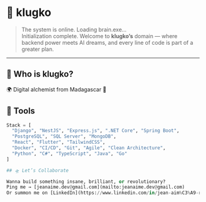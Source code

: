 # 👾 klugko

> The system is online. Loading brain.exe...  
> Initialization complete. Welcome to **klugko’s** domain — where backend power meets AI dreams, and every line of code is part of a greater plan.

---

## 🧠 Who is klugko?

🌍 Digital alchemist from Madagascar 🌋



## 🧩 Tools

```python
Stack = [
  "Django", "NestJS", "Express.js", ".NET Core", "Spring Boot",
  "PostgreSQL", "SQL Server", "MongoDB",
  "React", "Flutter", "TailwindCSS",
  "Docker", "CI/CD", "Git", "Agile", "Clean Architecture",
  "Python", "C#", "TypeScript", "Java", "Go"
]

## 🛸 Let’s Collaborate

Wanna build something insane, brilliant, or revolutionary?  
Ping me → [jeanaime.dev@gmail.com](mailto:jeanaime.dev@gmail.com)  
Or summon me on [LinkedIn](https://www.linkedin.com/in/jean-aim%C3%A9-raheriniaina-7b1543267/)
